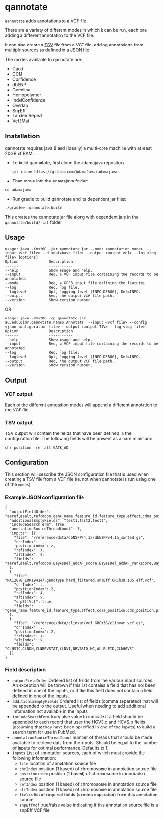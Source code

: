# qannotate

`qannotate` adds annotations to a [VCF](https://en.wikipedia.org/wiki/Variant_Call_Format) file.

There are a variety of different modes in which it can be run, 
each one adding a different annotation to the VCF file.

It can also create a [TSV](https://en.wikipedia.org/wiki/Tab-separated_values) file 
from a VCF file, adding annotations from multiple sources as defined in a 
[JSON](https://en.wikipedia.org/wiki/JSON) file.

The modes available to qannotate are:
* Cadd
* CCM
* Confidence
* dbSNP
* Germline
* Homopolymer
* IndelConfidence
* Overlap
* SnpEff
* TandemRepeat
* Vcf2Maf


## Installation

qannotate requires java 8 and (ideally) a multi-core machine with at least 20GB of RAM.
* To build qannotate, first clone the adamajava repository.
  ~~~~{.text}
  git clone https://github.com/AdamaJava/adamajava
  ~~~~

*  Then move into the adamajava folder:
  ~~~~{.text}
  cd adamajava
  ~~~~

*  Run gradle to build qannotate and its dependent jar files:
  ~~~~{.text}
  ./gradlew :qannotate:build
  ~~~~
  This creates the qannotate jar file along with dependent jars in the `qannotate/build/flat` folder


## Usage 

~~~~
usage: java -Xmx20G -jar qannotate.jar --mode <annotation mode>  --input <vcf file> --d <database file> --output <output vcf> --log <log file> [options]
Option              Description
------              -----------
--help              Show usage and help.
--input             Req, a VCF input file containing the records to be annotated.
--mode              Req, a GFF3 input file defining the features.
--log               Req, log file.
--loglevel          Opt, logging level [INFO,DEBUG], Def=INFO.
--output            Req, the output VCF file path.
--version           Show version number.
~~~~


OR

~~~~
usage: java -Xmx20G -cp qannotate.jar au.edu.qimr.qannotate.nanno.Annotate  --input <vcf file> --config <json configuration file> --output <output TSV> --log <log file>
Option              Description
------              -----------
--help              Show usage and help.
--input             Req, a VCF input file containing the records to be annotated.
--log               Req, log file.
--loglevel          Opt, logging level [INFO,DEBUG], Def=INFO.
--output            Req, the output VCF file path.
--version           Show version number.
~~~~

## Output

### VCF output

Each of the different annotation modes will append a different annotation to the VCF file.

### TSV output

TSV output will contain the fields that have been defined in the configuration file.
The following fields will be present as a bare minimum:

~~~
chr position  ref alt GATK_AD
~~~

## Configuration

This section will describe the JSON configuration file that is used when creating a TSV file from a VCF file (ie. not when qannotate is run using one of the `modes`)
  
### Example JSON configuration file

~~~
{
  "outputFieldOrder": "aaref,aaalt,refcodon,gene_name,feature_id,feature_type,effect,cdna_position,cds_position,protein_position,putative_impact,SIFT_pred,SIFT_score,hgvs.c,hgvs.p,gnomAD_genomes_POPMAX_AF,CADD_raw,CADD_raw_rankscore,CADD_phred,DANN_score,DANN_rankscore,PROVEAN_pred,REVEL_score,CLNSIG,CLNREVSTAT,ALLELEID,CLNHGVS,MC,CLNVI,DBVARID,CLNDN,gnomAD_genomes_AF,gnomAD_genomes_AFR_AF,gnomAD_genomes_AMR_AF,gnomAD_genomes_ASJ_AF,gnomAD_genomes_EAS_AF,gnomAD_genomes_FIN_AF,gnomAD_genomes_NFE_AF,gnomAD_genomes_AMI_AF,gnomAD_genomes_SAS_AF,FATHMM_pred,MutationAssessor_pred,MutationTaster_converted_rankscore,MutationTaster_pred,Polyphen2_HDIV_pred,Polyphen2_HVAR_pred,Polyphen2_HDIV_score,Polyphen2_HDIV_rankscore,Polyphen2_HVAR_score,Polyphen2_HVAR_rankscore,BayesDel_addAF_score,BayesDel_addAF_rankscore,BayesDel_addAF_pred,BayesDel_noAF_score,BayesDel_noAF_rankscore,BayesDel_noAF_pred,clinvar_OMIM_id,clinvar_id",
  "additionalEmptyFields": "test1,test2,test3",
  "includeSearchTerm": true,
  "annotationSourceThreadCount": 3,
  "inputs": [{
    "file": "/reference/data/dbNSFP/4.1a/dbNSFPv4.1a_sorted.gz",
    "chrIndex": 1,
    "positionIndex": 2,
    "refIndex": 3,
    "altIndex": 4,
    "fields": "aaref,aaalt,refcodon,BayesDel_addAF_score,BayesDel_addAF_rankscore,BayesDel_addAF_pred,BayesDel_noAF_score,BayesDel_noAF_rankscore,BayesDel_noAF_pred,DANN_score,DANN_rankscore,SIFT_score,CADD_phred,CADD_raw,CADD_raw_rankscore,PROVEAN_pred,REVEL_score,SIFT_pred,gnomAD_genomes_AF,gnomAD_genomes_POPMAX_AF,gnomAD_genomes_AFR_AF,gnomAD_genomes_AMR_AF,gnomAD_genomes_ASJ_AF,gnomAD_genomes_EAS_AF,gnomAD_genomes_FIN_AF,gnomAD_genomes_NFE_AF,gnomAD_genomes_AMI_AF,gnomAD_genomes_SAS_AF,FATHMM_pred,MutationAssessor_pred,MutationTaster_converted_rankscore,MutationTaster_pred,Polyphen2_HDIV_pred,Polyphen2_HVAR_pred,Polyphen2_HDIV_score,Polyphen2_HDIV_rankscore,Polyphen2_HVAR_score,Polyphen2_HVAR_rankscore,clinvar_OMIM_id,clinvar_id"
  },
  {
    "file": "NA12878_ERR194147.genotype.hard_filtered.snpEff.GRCh38.105.eff.vcf",
    "chrIndex": 1,
    "positionIndex": 2,
    "refIndex": 4,
    "altIndex": 5,
    "snpEffVcf": true,
    "fields": "gene_name,feature_id,feature_type,effect,cdna_position,cds_position,protein_position,putative_impact,hgvs.c,hgvs.p"
  },
  {
    "file": "/reference/data/clinvar/vcf_GRCh38/clinvar.vcf.gz",
    "chrIndex": 1,
    "positionIndex": 2,
    "refIndex": 4,
    "altIndex": 5,
    "fields": "CLNSIG,CLNDN,CLNREVSTAT,CLNVI,DBVARID,MC,ALLELEID,CLNHGVS"
  }]
}
~~~


### Field description

* `outputFieldOrder` Ordered list of fields from the various input sources. An exception will be thrown if this list contains a field that has not been defined in one of the inputs, or if the this field does not contain a field defined in one of the inputs.
* `additionlaEmptyFields` Ordered list of fields (comma separated) that will be appended to the output. Useful when needing to add additional information not available in the inputs
* `includeSearchTerm` true/false value to indicate if a field should be appended to each record that uses the HGVS.c and HGVS.p fields (assuming that they have been specified in one of the inputs) to build a search term for use in PubMed.
* `annotationSourceThreadCount` number of threads that should be made available to retrieve data from the inputs. Should be equal to the number of inputs for optimal performance. Defaults to 1.
* `inputs` List of annotation sources, each of which must provide the following information:
  * `file` location of annotation source file
  * `chrIndex` position (1 based) of chromosome in annotation source file
  * `positionIndex` position (1 based) of chromosome in annotation source file
  * `refIndex` position (1 based) of chromosome in annotation source file
  * `altIndex` position (1 based) of chromosome in annotation source file
  * `fields` list of required fields (comma separated) from this annotation source
  * `snpEffVcf` true/false value indicating if this annotation source file is a snpEff VCF file



